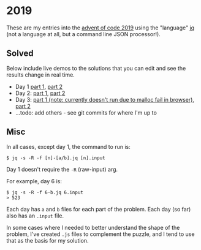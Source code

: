 # 2019

These are my entries into the [advent of code 2019](https://adventofcode.com/2019) using the "language" [jq](https://stedolan.github.io/jq/) (not a language at all, but a command line JSON processor!).

## Solved

Below include live demos to the solutions that you can edit and see the results change in real time.

- Day 1 [part 1](https://jqterm.com/6dffe4778dabc8086807f3e008bb348b?query=map%28.%20%2F%203%20%7C%20floor%20-%202%29%20%7C%20add&slurp=true), [part 2](https://jqterm.com/6dffe4778dabc8086807f3e008bb348b?query=map%28%5Brecurse%28.%20%2F%203%20%7C%20floor%20-%202%3B%20.%20%3E%200%29%5D%5B1%3A%5D%20%7C%20add%29%20%7C%20add&slurp=true)
- Day 2: [part 1](https://jqterm.com/a53ce25882e85c7ddcaaded9f51478f3?query=split%28%22%2C%22%29%20%7C%20map%28tonumber%29%20as%20%24list%20%7C%0A%5Brange%280%3B%20%24list%20%7C%20length%3B%204%29%5D%20%7C%20label%20%24out%20%7C%20foreach%20.%5B%5D%20as%20%24i%20%28%0A%20%20%24list%3B%20%23%20arg1%0A%20%20if%20.%5B%24i%5D%20%3D%3D%2099%20then%0A%20%20%20%20break%20%24out%0A%20%20else%0A%20%20%20%20.%5B%24i%3A%20%24i%20%2B%204%5D%20as%20%5B%24op%2C%20%24a%2C%20%24b%2C%20%24c%5D%20%7C%0A%20%20%20%20if%20%24op%20%3D%3D%201%20then%0A%20%20%20%20%20%20.%5B%24c%5D%20%3D%20.%5B%24a%5D%20%2B%20.%5B%24b%5D%0A%20%20%20%20elif%20%24op%20%3D%3D%202%20then%0A%20%20%20%20%20%20.%5B%24c%5D%20%3D%20.%5B%24a%5D%20*%20.%5B%24b%5D%0A%20%20%20%20else%0A%20%20%20%20%20%20%22Should%20not%20happen%20%5C%28%24op%29%20%40%20%5C%28%24i%29%22%20%7C%20halt_error%0A%20%20%20%20end%0A%20%20end%3B%20%23%20arg2%0A%20%20if%20.%5B%24i%2B4%5D%20%3D%3D%2099%20then%20.%5B0%5D%20else%20empty%20end%20%23%20arg3%0A%29%0A&slurp=true&raw-input=true), [part 2](https://jqterm.com/a53ce25882e85c7ddcaaded9f51478f3?query=split%28%22%2C%22%29%20%7C%20map%28tonumber%29%20as%20%24prog%20%7C%0A19690720%20as%20%24target%20%7C%0A%0Adef%20generate%3A%0A%20%20.%20as%20%24a%20%7C%20%5Brange%280%3B%20%24a%29%20%7C%20.%20as%20%24i%20%7C%20range%280%3B%20%24a%29%20%7C%20%5B%24i%2C%20.%5D%5D%0A%3B%0A%0Adef%20run%3A%0A%20%20.%20as%20%24prog%20%7C%0A%20%20%23%20%5B.%5B1%5D%2C%20.%5B2%5D%5D%20%7C%20debug%20%7C%20%24prog%20%7C%0A%20%20%5Brange%280%3B%20%24prog%20%7C%20length%3B%204%29%5D%20%7C%20label%20%24out%20%7C%20foreach%20.%5B%5D%20as%20%24i%20%28%0A%20%20%20%20%24prog%3B%20%23%20arg1%0A%20%20%20%20if%20.%5B%24i%5D%20%3D%3D%2099%20then%0A%20%20%20%20%20%20break%20%24out%0A%20%20%20%20else%0A%20%20%20%20%20%20.%5B%24i%3A%20%24i%20%2B%204%5D%20as%20%5B%24op%2C%20%24a%2C%20%24b%2C%20%24c%5D%20%7C%0A%20%20%20%20%20%20if%20%24op%20%3D%3D%201%20then%0A%20%20%20%20%20%20%20%20.%5B%24c%5D%20%3D%20.%5B%24a%5D%20%2B%20.%5B%24b%5D%0A%20%20%20%20%20%20elif%20%24op%20%3D%3D%202%20then%0A%20%20%20%20%20%20%20%20.%5B%24c%5D%20%3D%20.%5B%24a%5D%20*%20.%5B%24b%5D%0A%20%20%20%20%20%20else%0A%20%20%20%20%20%20%20%20%22Should%20not%20happen%20%5C%28%24op%29%20%40%20%5C%28%24i%29%22%20%7C%20halt_error%0A%20%20%20%20%20%20end%0A%20%20%20%20end%3B%20%23%20arg2%0A%20%20%20%20if%20.%5B%24i%20%2B%204%5D%20%3D%3D%2099%20then%20.%20else%20empty%20end%0A%20%20%29%0A%3B%0A%0A%5B99%20%7C%20label%20%24out%20%7C%20foreach%20generate%5B%5D%20as%20%24test%20%28%0A%20%20%24prog%3B%0A%20%20%24prog%20%7C%0A%20%20%23%20%5B%24test%2C%20%24target%5D%20%7C%20debug%20%7C%20%24prog%20%7C%20debug%20%7C%0A%20%20.%5B1%5D%20%3D%20%24test%5B0%5D%20%7C%0A%20%20.%5B2%5D%20%3D%20%24test%5B1%5D%20%7C%0A%20%20run%0A%20%20%23%20%7C%20debug%0A%20%20%3B%0A%20%20if%20.%5B0%5D%20%3D%3D%20%24target%20then%20%5B.%5B1%5D%2C%20.%5B2%5D%5D%20else%20empty%20end%0A%29%5D%20%7C%20last%20%7C%20join%28%22%22%29&slurp=true&raw-input=true)
- Day 3: [part 1 (note: currently doesn't run due to malloc fail in browser)](https://jqterm.com/0a0b05275cf63843107fdea8b3a42973?query=def%20parse%3A%0A%20split%28%22%2C%22%29%20%7C%20map%28%7B%20dir%3A%20.%5B%3A1%5D%2C%20n%3A%20.%5B1%3A%5D%20%7C%20tonumber%20%7D%29%0A%3B%0A%0Adef%20slurp%3A%0A%20%20%5Bsplit%28%22%5Cn%22%29%5B%5D%20%7C%20select%28.%20!%3D%20%22%22%29%5D%0A%3B%0A%0Adef%20hash%3A%0A%20%20map%28%7B%20%22%5C%28.x%29%2C%5C%28.y%29%22%3A%201%20%7D%29%20%7C%20add%0A%3B%0A%0Adef%20walk%3A%0A%20%20%5Bforeach%20.%5B%5D%20as%20%24item%20%28%0A%20%20%20%20%7B%20x%3A%200%2C%20y%3A%200%20%7D%3B%0A%20%20%20%20.%20as%20%24c%20%7C%0A%20%20%20%20foreach%20range%280%3B%20%24item.n%29%20as%20%24n%20%28%0A%20%20%20%20%20%20%5B%5D%3B%0A%20%20%20%20%20%20if%20%24item.dir%20%3D%3D%20%22R%22%20then%0A%20%20%20%20%20%20%20%20%7B%20x%3A%20%28%28.x%3F%20%2F%2F%20%24c.x%29%20%2B%201%29%2C%20y%3A%20%28.y%3F%20%2F%2F%20%24c.y%29%20%7D%0A%20%20%20%20%20%20elif%20%24item.dir%20%3D%3D%20%22L%22%20then%0A%20%20%20%20%20%20%20%20%7B%20x%3A%20%28%28.x%3F%20%2F%2F%20%24c.x%29%20-%201%29%2C%20y%3A%20%28.y%3F%20%2F%2F%20%24c.y%29%20%7D%0A%20%20%20%20%20%20elif%20%24item.dir%20%3D%3D%20%22U%22%20then%0A%20%20%20%20%20%20%20%20%7B%20x%3A%20%28.x%3F%20%2F%2F%20%24c.x%29%2C%20y%3A%20%28%28.y%3F%20%2F%2F%20%24c.y%29%20-%201%29%20%7D%0A%20%20%20%20%20%20else%20%23%20D%0A%20%20%20%20%20%20%20%20%7B%20x%3A%20%28.x%3F%20%2F%2F%20%24c.x%29%2C%20y%3A%20%28%28.y%3F%20%2F%2F%20%24c.y%29%20%2B%201%29%20%7D%0A%20%20%20%20%20%20end%0A%20%20%20%20%29%3B%0A%20%20%20%20.%0A%20%20%29%5D%20%7C%20hash%0A%3B%0A%0Adef%20distance%28blue%29%3A%0A%20%20reduce%20to_entries%5B%5D%20as%20%24n%20%28%0A%20%20%20%20%5B%5D%3B%0A%20%20%20%20.%20as%20%24_%20%7C%0A%20%20%20%20if%20blue%5B%24n.key%5D%20then%0A%20%20%20%20%20%20%24_%20%2B%20%5B%24n.key%5D%0A%20%20%20%20else%0A%20%20%20%20%20%20%24_%0A%20%20%20%20end%0A%20%20%29%20%7C%20map%28split%28%22%2C%22%29%20%7C%20map%28tonumber%20%7C%20length%29%20%7C%20add%29%20%7C%20sort%20%7C%20first%0A%3B%0A%0A%5Bslurp%5B%5D%20%7C%20parse%5D%20as%20%24paths%20%7C%20%24paths%20as%20%5B%24first%2C%20%24second%5D%20%7C%20%24first%20%7C%20walk%20as%20%24red%20%7C%20%24second%20%7C%20walk%20as%20%24blue%20%7C%20%24red%20%7C%20distance%28%24blue%29&slurp=true&raw-input=true), [part 2](https://jqterm.com/0a0b05275cf63843107fdea8b3a42973?query=def%20parse%3A%0A%20split%28%22%2C%22%29%20%7C%20map%28%7B%20dir%3A%20.%5B%3A1%5D%2C%20n%3A%20.%5B1%3A%5D%20%7C%20tonumber%20%7D%29%0A%3B%0A%0Adef%20slurp%3A%0A%20%20%5Bsplit%28%22%5Cn%22%29%5B%5D%20%7C%20select%28.%20!%3D%20%22%22%29%5D%0A%3B%0A%0Adef%20hash%3A%0A%20%20to_entries%20%7C%20map%28%7B%20%22%5C%28.value.x%29%2C%5C%28.value.y%29%22%3A%20%28.key%20%2B%201%29%20%7D%29%20%7C%20add%0A%3B%0A%0Adef%20walk%3A%0A%20%20%5Bforeach%20.%5B%5D%20as%20%24item%20%28%0A%20%20%20%20%7B%20x%3A%200%2C%20y%3A%200%20%7D%3B%0A%20%20%20%20.%20as%20%24c%20%7C%0A%20%20%20%20foreach%20range%280%3B%20%24item.n%29%20as%20%24n%20%28%0A%20%20%20%20%20%20%5B%5D%3B%0A%20%20%20%20%20%20if%20%24item.dir%20%3D%3D%20%22R%22%20then%0A%20%20%20%20%20%20%20%20%7B%20x%3A%20%28%28.x%3F%20%2F%2F%20%24c.x%29%20%2B%201%29%2C%20y%3A%20%28.y%3F%20%2F%2F%20%24c.y%29%20%7D%0A%20%20%20%20%20%20elif%20%24item.dir%20%3D%3D%20%22L%22%20then%0A%20%20%20%20%20%20%20%20%7B%20x%3A%20%28%28.x%3F%20%2F%2F%20%24c.x%29%20-%201%29%2C%20y%3A%20%28.y%3F%20%2F%2F%20%24c.y%29%20%7D%0A%20%20%20%20%20%20elif%20%24item.dir%20%3D%3D%20%22U%22%20then%0A%20%20%20%20%20%20%20%20%7B%20x%3A%20%28.x%3F%20%2F%2F%20%24c.x%29%2C%20y%3A%20%28%28.y%3F%20%2F%2F%20%24c.y%29%20-%201%29%20%7D%0A%20%20%20%20%20%20else%20%23%20D%0A%20%20%20%20%20%20%20%20%7B%20x%3A%20%28.x%3F%20%2F%2F%20%24c.x%29%2C%20y%3A%20%28%28.y%3F%20%2F%2F%20%24c.y%29%20%2B%201%29%20%7D%0A%20%20%20%20%20%20end%0A%20%20%20%20%29%3B%0A%20%20%20%20.%0A%20%20%29%5D%20%7C%20hash%0A%3B%0A%0Adef%20collectCrossings%28blue%29%3A%0A%20%20.%20as%20%24red%20%7C%0A%20%20reduce%20to_entries%5B%5D%20as%20%24n%20%28%0A%20%20%20%20%5B%5D%3B%0A%20%20%20%20.%20as%20%24_%20%7C%0A%20%20%20%20if%20blue%5B%24n.key%5D%20then%0A%20%20%20%20%20%20%24_%20%2B%20%5B%24red%5B%24n.key%5D%20%2B%20blue%5B%24n.key%5D%5D%0A%20%20%20%20else%0A%20%20%20%20%20%20%24_%0A%20%20%20%20end%0A%20%20%29%0A%3B%0A%0Adef%20distance%28blue%29%3A%0A%20collectCrossings%28blue%29%20%7C%20sort%20%7C%20first%0A%3B%0A%0A%5Bslurp%5B%5D%20%7C%20parse%5D%20as%20%24paths%20%7C%20%24paths%20as%20%5B%24first%2C%20%24second%5D%20%7C%20%24first%20%7C%20walk%20as%20%24red%20%7C%20%24second%20%7C%20walk%20as%20%24blue%20%7C%20%24red%20%7C%20distance%28%24blue%29%0A&slurp=true&raw-input=true)
- …todo: add others - see git commits for where I'm up to

## Misc

In all cases, except day 1, the command to run is:

```
$ jq -s -R -f [n]-[a/b].jq [n].input
```

Day 1 doesn't require the `-R` (raw-input) arg.

For example, day 6 is:

```
$ jq -s -R -f 6-b.jq 6.input
> 523
```

Each day has `a` and `b` files for each part of the problem. Each day (so far) also has an `.input` file.

In some cases where I needed to better understand the shape of the problem, I've created `.js` files to complement the puzzle, and I tend to use that as the basis for my solution.
